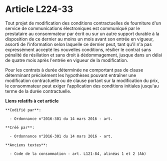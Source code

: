 # Article L224-33

Tout projet de modification des conditions contractuelles de fourniture d'un service de communications électroniques est
communiqué par le prestataire au consommateur par écrit ou sur un autre support durable à la disposition de ce dernier au
moins un mois avant son entrée en vigueur, assorti de l'information selon laquelle ce dernier peut, tant qu'il n'a pas
expressément accepté les nouvelles conditions, résilier le contrat sans pénalité de résiliation et sans droit à
dédommagement, jusque dans un délai de quatre mois après l'entrée en vigueur de la modification.

Pour les contrats à durée déterminée ne comportant pas de clause déterminant précisément les hypothèses pouvant entraîner une
modification contractuelle ou de clause portant sur la modification du prix, le consommateur peut exiger l'application des
conditions initiales jusqu'au terme de la durée contractuelle.

**Liens relatifs à cet article**

	**Codifié par**:

	  - Ordonnance n°2016-301 du 14 mars 2016 - art.

	**Créé par**:

	  - Ordonnance n°2016-301 du 14 mars 2016 - art.

	**Anciens textes**:

	  - Code de la consommation - art. L121-84, alinéas 1 et 2 (Ab)
